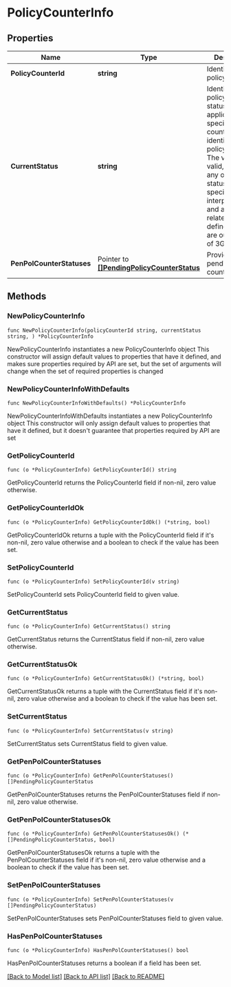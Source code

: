 # PolicyCounterInfo

## Properties

Name | Type | Description | Notes
------------ | ------------- | ------------- | -------------
**PolicyCounterId** | **string** | Identifies a policy counter. | 
**CurrentStatus** | **string** | Identifies the policy counter status applicable for a specific policy counter identified by the policyCounterId. The values (e.g. valid, invalid or any other status) are not specified. The interpretation and actions related to the defined values are out of scope of 3GPP.  | 
**PenPolCounterStatuses** | Pointer to [**[]PendingPolicyCounterStatus**](PendingPolicyCounterStatus.md) | Provides the pending policy counter status. | [optional] 

## Methods

### NewPolicyCounterInfo

`func NewPolicyCounterInfo(policyCounterId string, currentStatus string, ) *PolicyCounterInfo`

NewPolicyCounterInfo instantiates a new PolicyCounterInfo object
This constructor will assign default values to properties that have it defined,
and makes sure properties required by API are set, but the set of arguments
will change when the set of required properties is changed

### NewPolicyCounterInfoWithDefaults

`func NewPolicyCounterInfoWithDefaults() *PolicyCounterInfo`

NewPolicyCounterInfoWithDefaults instantiates a new PolicyCounterInfo object
This constructor will only assign default values to properties that have it defined,
but it doesn't guarantee that properties required by API are set

### GetPolicyCounterId

`func (o *PolicyCounterInfo) GetPolicyCounterId() string`

GetPolicyCounterId returns the PolicyCounterId field if non-nil, zero value otherwise.

### GetPolicyCounterIdOk

`func (o *PolicyCounterInfo) GetPolicyCounterIdOk() (*string, bool)`

GetPolicyCounterIdOk returns a tuple with the PolicyCounterId field if it's non-nil, zero value otherwise
and a boolean to check if the value has been set.

### SetPolicyCounterId

`func (o *PolicyCounterInfo) SetPolicyCounterId(v string)`

SetPolicyCounterId sets PolicyCounterId field to given value.


### GetCurrentStatus

`func (o *PolicyCounterInfo) GetCurrentStatus() string`

GetCurrentStatus returns the CurrentStatus field if non-nil, zero value otherwise.

### GetCurrentStatusOk

`func (o *PolicyCounterInfo) GetCurrentStatusOk() (*string, bool)`

GetCurrentStatusOk returns a tuple with the CurrentStatus field if it's non-nil, zero value otherwise
and a boolean to check if the value has been set.

### SetCurrentStatus

`func (o *PolicyCounterInfo) SetCurrentStatus(v string)`

SetCurrentStatus sets CurrentStatus field to given value.


### GetPenPolCounterStatuses

`func (o *PolicyCounterInfo) GetPenPolCounterStatuses() []PendingPolicyCounterStatus`

GetPenPolCounterStatuses returns the PenPolCounterStatuses field if non-nil, zero value otherwise.

### GetPenPolCounterStatusesOk

`func (o *PolicyCounterInfo) GetPenPolCounterStatusesOk() (*[]PendingPolicyCounterStatus, bool)`

GetPenPolCounterStatusesOk returns a tuple with the PenPolCounterStatuses field if it's non-nil, zero value otherwise
and a boolean to check if the value has been set.

### SetPenPolCounterStatuses

`func (o *PolicyCounterInfo) SetPenPolCounterStatuses(v []PendingPolicyCounterStatus)`

SetPenPolCounterStatuses sets PenPolCounterStatuses field to given value.

### HasPenPolCounterStatuses

`func (o *PolicyCounterInfo) HasPenPolCounterStatuses() bool`

HasPenPolCounterStatuses returns a boolean if a field has been set.


[[Back to Model list]](../README.md#documentation-for-models) [[Back to API list]](../README.md#documentation-for-api-endpoints) [[Back to README]](../README.md)


